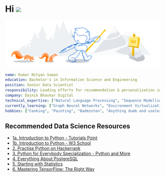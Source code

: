 <h1>Hi <img src="https://media.giphy.com/media/hvRJCLFzcasrR4ia7z/giphy.gif" width="30px"></h1>

![nityan](media/github-header.svg)

<!-- <p align="center">
<a href="https://www.linkedin.com/in/kumar-nityan-suman">
  <img alt="kumar nityan suman's LinkdeIN" width="35px" src="https://image.flaticon.com/icons/svg/2111/2111465.svg" />
</a>
<a href="https://twitter.com/nityansuman">
  <img alt="kumar nityan suman's Twitter" width="35px" src="https://image.flaticon.com/icons/svg/2111/2111703.svg" />
</a>
<a href="https://www.instagram.com/drawingado">
  <img alt="kumar nityan suman's Instagram" width="35px" src="https://image.flaticon.com/icons/svg/2111/2111421.svg" />
</a>
</p> -->

```yaml
name: Kumar Nityan Suman
education: Bachelor's in Information Science and Engineering
position: Senior Data Scientist
responsibility: Leading efforts for recommendation & personalization in Indian languages
company: Dainik Bhaskar Digital
technical_expertise: ["Natural Language Processing", "Sequence Modelling", "Time Series"]
currently_learning: ["Graph Neural Networks", "Environment Virtualization"]
hobbies: ["Cooking", "Painting", "Badminton", "Anything dumb and useless"]
```

<!-- <p float="left">
  <img src="https://github-readme-stats-git-master.akanz1.vercel.app/api?username=nityansuman&count_private=true&show_icons=true&hide_border=true&locale=en&custom_title=&title_color=142d70&icon_color=142d70&cache_seconds=60" width="450" />
  <img src="https://github-readme-stats-git-master.akanz1.vercel.app/api/top-langs/?username=nityansuman&layout=compact&hide_border=true&title_color=142d70" width="350"/>
</p>
 -->
 
<!-- ### Languages & Frameworks

![Python](https://img.shields.io/badge/Python-232F3E?style=for-the-badge&logo=python&logoColor=white)
![TensorFlow](https://img.shields.io/badge/TensorFlow-232F3E?style=for-the-badge&logo=TensorFlow&logoColor=white)
![Keras](https://img.shields.io/badge/Keras-232F3E?style=for-the-badge&logo=Keras&logoColor=white)
![MLFlow](https://img.shields.io/badge/-ML_Flow-232F3E?style=for-the-badge&logo=redux&logoColor=white)
![FastAPI](https://img.shields.io/badge/fastapi-232F3E?style=for-the-badge&logo=FASTAPI&logoColor=white)
![Streamlit](https://img.shields.io/badge/Streamlit-232F3E?style=for-the-badge&logo=Streamlit&logoColor=white)
![Flask](https://img.shields.io/badge/Flask-232F3E?style=for-the-badge&logo=flask&logoColor=white)

### Packages & Database

![Pandas](https://img.shields.io/badge/Pandas-232F3E?style=for-the-badge&logo=pandas&logoColor=white)
![Numpy](https://img.shields.io/badge/Numpy-232F3E?style=for-the-badge&logo=numpy&logoColor=white)
![Scikit-Learn](https://img.shields.io/badge/scikit_learn-232F3E?style=for-the-badge&logo=scikit-learn&logoColor=white)
![SparkNLP](https://img.shields.io/badge/-Spark_NLP-232F3E?style=for-the-badge&logo=Apache-Spark&logoColor=white)
![Matplotlib](https://img.shields.io/badge/Maplotlib-232F3E?style=for-the-badge&logo=plotly&logoColor=white)
![Seaborn](https://img.shields.io/badge/Seaborn-232F3E?style=for-the-badge&logo=plotly&logoColor=white)
![XGBoost](https://img.shields.io/badge/XGBoost-232F3E?style=for-the-badge&logo=xamarin&logoColor=white)
![CatBoost](https://img.shields.io/badge/CatBoost-232F3E?style=for-the-badge&logo=apache%20cassandra&logoColor=white)
![PostgreSQL](https://img.shields.io/badge/PostgreSQL-232F3E?style=for-the-badge&logo=postgresql&logoColor=white)

### Infrastructure

![Ubuntu](https://img.shields.io/badge/-Ubuntu-232F3E?style=for-the-badge&logo=Ubuntu&logoColor=white)
![Mac OS](https://img.shields.io/badge/mac%20os-232F3E?style=for-the-badge&logo=apple&logoColor=white)
![Windows](https://img.shields.io/badge/Windows-232F3E?style=for-the-badge&logo=windows&logoColor=white)
![AWS](https://img.shields.io/badge/Amazon_AWS-232F3E?style=for-the-badge&logo=amazonaws&logoColor=white)
![Google Cloud](https://img.shields.io/badge/Google_Cloud-232F3E?style=for-the-badge&logo=google-cloud&logoColor=white)
![Azure](https://img.shields.io/badge/microsoft%20azure-232F3E?style=for-the-badge&logo=microsoft-azure&logoColor=white)
![VS Code](https://img.shields.io/badge/-VS_Code-232F3E?style=for-the-badge&logo=Visual-Studio-Code&logoColor=white)
![Notebook](https://img.shields.io/badge/-Notebook-232F3E?style=for-the-badge&logo=Jupyter&logoColor=white)
![Vim](https://img.shields.io/badge/-Vim-232F3E?style=for-the-badge&logo=Vim&logoColor=white)
![Terminal](https://img.shields.io/badge/-Terminal-232F3E?style=for-the-badge&logo=Linux&logoColor=white)
![Docker](https://img.shields.io/badge/-Docker-232F3E?style=for-the-badge&logo=Docker&logoColor=white)
![Conda](https://img.shields.io/badge/conda-232F3E?&style=for-the-badge&logo=anaconda&logoColor=white)
 -->
 
<!-- <a href="https://www.buymeacoffee.com/nityansuman" target="_blank"><img src="https://cdn.buymeacoffee.com/buttons/v2/default-red.png" alt="Buy Me A Coffee" width="150" ></a> -->

## Recommended Data Science Resources

- [1a. Introduction to Python - Tutorials Point](https://www.tutorialspoint.com/python/index.htm)
- [1b. Introduction to Python - W3 School](https://www.w3schools.com/PYTHON/)
- [2. Practise Python on Hackerrank](https://www.hackerrank.com/domains/python?badge_type=python)
- [3. Python for Everybody Specialization - Python and More](https://www.coursera.org/specializations/python)
- [4. Everything About PostgreSQL](https://www.postgresqltutorial.com/)
- [5. Starting with Statistics](https://www.youtube.com/watch?v=xxpc-HPKN28)
- [6. Mastering TensorFlow: The Right Way](https://www.tensorflow.org/guide)

